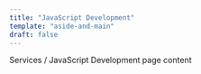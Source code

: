 ```yaml
---
title: "JavaScript Development"
template: "aside-and-main"
draft: false
---
```


Services / JavaScript Development page content
